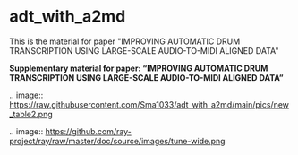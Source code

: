 # adt_with_a2md
This is the material for paper "IMPROVING AUTOMATIC DRUM TRANSCRIPTION USING LARGE-SCALE AUDIO-TO-MIDI ALIGNED DATA"

**Supplementary material for paper: “IMPROVING AUTOMATIC DRUM TRANSCRIPTION USING LARGE-SCALE AUDIO-TO-MIDI ALIGNED DATA”**


.. image:: https://raw.githubusercontent.com/Sma1033/adt_with_a2md/main/pics/new_table2.png

.. image:: https://github.com/ray-project/ray/raw/master/doc/source/images/tune-wide.png